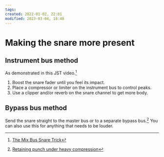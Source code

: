 ```yaml
---
tags:
created: 2022-01-02, 22:01
modified: 2023-03-04, 18:48
---
```


# Making the snare more present

## Instrument bus method
As demonstrated in this JST video.[^1]
1. Boost the snare fader until you feel its impact.
2. Place a compressor or limiter on the instrument bus to control peaks.
3. Use a clipper and/or reverb on the snare channel to get more body.

## Bypass bus method
Send the snare straight to the master bus or to a separate bypass bus.[^2] You can also use this for anything that needs to be louder.

[^1]: [The Mix Bus Snare Trick](https://www.youtube.com/watch?v=pQOK3HIrqfQ&list=PL1sNd-gBgKcokKS0v14HYieHxmHsQS38V&index=149)
[^2]: [Retaining punch under heavy compression](https://www.cambridge-mt.co.uk/products/mix-magician-s-toolkit/categories/4812649/posts/2147498894)